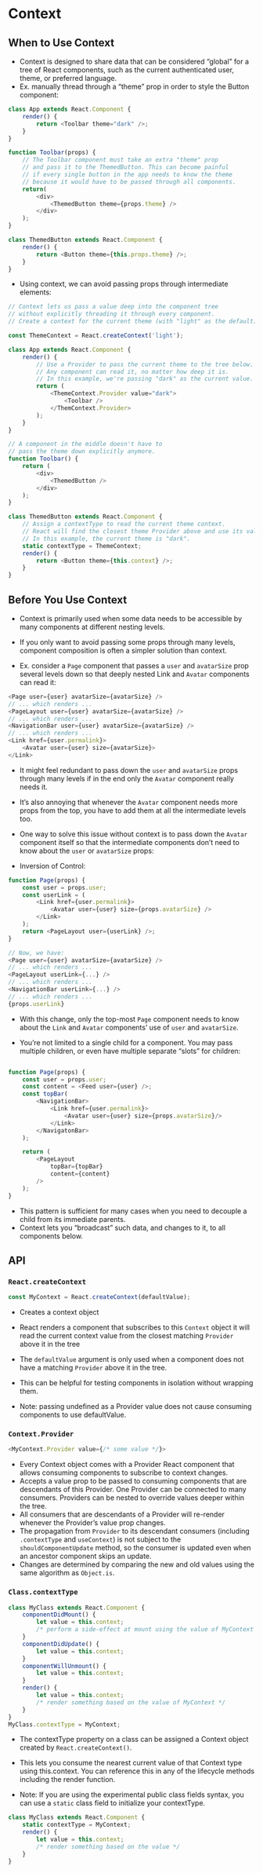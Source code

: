 # Context

## When to Use Context

* Context is designed to share data that can be considered “global” for a tree of React components, such as the current authenticated user, theme, or preferred language. 
* Ex. manually thread through a “theme” prop in order to style the Button component:

```ts
class App extends React.Component {
    render() {
        return <Toolbar theme="dark" />;
    }
}

function Toolbar(props) {
    // The Toolbar component must take an extra "theme" prop
    // and pass it to the ThemedButton. This can become painful
    // if every single button in the app needs to know the theme
    // because it would have to be passed through all components.
    return(
        <div>
            <ThemedButton theme={props.theme} />
        </div>
    );
}

class ThemedButton extends React.Component {
    render() {
        return <Button theme={this.props.theme} />;
    }
}
```

* Using context, we can avoid passing props through intermediate elements:

```ts
// Context lets us pass a value deep into the component tree
// without explicitly threading it through every component.
// Create a context for the current theme (with "light" as the default).

const ThemeContext = React.createContext('light');

class App extends React.Component {
    render() {
        // Use a Provider to pass the current theme to the tree below.
        // Any component can read it, no matter how deep it is.
        // In this example, we're passing "dark" as the current value.
        return (
            <ThemeContext.Provider value="dark">
                <Toolbar />
            </ThemContext.Provider>
        );
    }
}

// A component in the middle doesn't have to
// pass the theme down explicitly anymore.
function Toolbar() {
    return (
        <div>
            <ThemedButton />
        </div>
    );
}

class ThemedButton extends React.Component {
    // Assign a contextType to read the current theme context.
    // React will find the closest theme Provider above and use its value.
    // In this example, the current theme is "dark".
    static contextType = ThemeContext;
    render() {
        return <Button theme={this.context} />;
    }
}
```

## Before You Use Context

* Context is primarily used when some data needs to be accessible by many components at different nesting levels.
* If you only want to avoid passing some props through many levels, component composition is often a simpler solution than context.

* Ex. consider a `Page` component that passes a `user` and `avatarSize` prop several levels down so that deeply nested Link and `Avatar` components can read it:

```ts
<Page user={user} avatarSize={avatarSize} />
// ... which renders ...
<PageLayout user={user} avatarSize={avatarSize} />
// ... which renders ...
<NavigationBar user={user} avatarSize={avatarSize} />
// ... which renders ...
<Link href={user.permalink}>
    <Avatar user={user} size={avatarSize}>
</Link>
```

* It might feel redundant to pass down the `user` and `avatarSize` props through many levels if in the end only the `Avatar` component really needs it. 
* It’s also annoying that whenever the `Avatar` component needs more props from the top, you have to add them at all the intermediate levels too.
* One way to solve this issue without context is to pass down the `Avatar` component itself so that the intermediate components don’t need to know about the `user` or `avatarSize` props:

* Inversion of Control:

```ts
function Page(props) {
    const user = props.user;
    const userLink = (
        <Link href={user.permalink}>
            <Avatar user={user} size={props.avatarSize} />
        </Link>
    );
    return <PageLayout user={userLink} />;
}

// Now, we have:
<Page user={user} avatarSize={avatarSize} />
// ... which renders ...
<PageLayout userLink={...} />
// ... which renders ...
<NavigationBar userLink={...} />
// ... which renders ...
{props.userLink}
```

* With this change, only the top-most `Page` component needs to know about the `Link` and `Avatar` components’ use of `user` and `avatarSize`.

* You’re not limited to a single child for a component. You may pass multiple children, or even have multiple separate “slots” for children:

```ts

function Page(props) {
    const user = props.user;
    const content = <Feed user={user} />;
    const topBar(
        <NavigationBar>
            <Link href={user.permalink}>
                <Avatar user={user} size={props.avatarSize}/>
            </Link>
        </NavigatonBar>
    );

    return (
        <PageLayout
            topBar={topBar}
            content={content}
        />
    );
}
```

* This pattern is sufficient for many cases when you need to decouple a child from its immediate parents. 
* Context lets you “broadcast” such data, and changes to it, to all components below.

## API

### `React.createContext`


```ts
const MyContext = React.createContext(defaultValue);
```

* Creates a context object
* React renders a component that subscribes to this `Context` object it will read the current context value from the closest matching `Provider` above it in the tree

* The `defaultValue` argument is only used when a component does not have a matching `Provider` above it in the tree. 
* This can be helpful for testing components in isolation without wrapping them. 
* Note: passing undefined as a Provider value does not cause consuming components to use defaultValue.

### `Context.Provider`

```ts
<MyContext.Provider value={/* some value */}>
```

* Every Context object comes with a Provider React component that allows consuming components to subscribe to context changes.
* Accepts a value prop to be passed to consuming components that are descendants of this Provider. One Provider can be connected to many consumers. Providers can be nested to override values deeper within the tree.
* All consumers that are descendants of a Provider will re-render whenever the Provider’s value prop changes. 
* The propagation from `Provider` to its descendant consumers (including `.contextType` and `useContext`) is not subject to the `shouldComponentUpdate` method, so the consumer is updated even when an ancestor component skips an update.
* Changes are determined by comparing the new and old values using the same algorithm as `Object.is`.

### `Class.contextType`

```ts
class MyClass extends React.Component {
    componentDidMount() {
        let value = this.context;
        /* perform a side-effect at mount using the value of MyContext */
    }
    componentDidUpdate() {
        let value = this.context;
    }
    componentWillUnmount() {
        let value = this.context;
    }
    render() {
        let value = this.context;
        /* render something based on the value of MyContext */
    }
}
MyClass.contextType = MyContext;
```

* The contextType property on a class can be assigned a Context object created by `React.createContext()`. 
* This lets you consume the nearest current value of that Context type using this.context. You can reference this in any of the lifecycle methods including the render function.

* Note: If you are using the experimental public class fields syntax, you can use a `static` class field to initialize your contextType.

```ts
class MyClass extends React.Component {
    static contextType = MyContext;
    render() {
        let value = this.context;
        /* render something based on the value */
    }
}
```